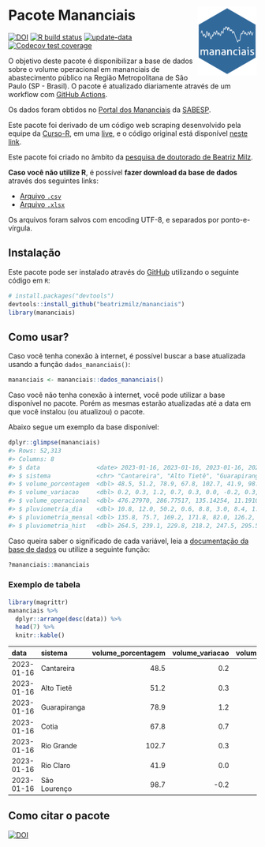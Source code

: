 
<!-- README.md is generated from README.Rmd. Please edit that file -->

# Pacote Mananciais <img src="man/figures/hexlogo.png" align="right" width = "120px"/>

<!-- badges: start -->

[![DOI](https://zenodo.org/badge/DOI/10.5281/zenodo.4733056.svg)](https://doi.org/10.5281/zenodo.4733056)
[![R build
status](https://github.com/beatrizmilz/mananciais/workflows/R-CMD-check/badge.svg)](https://github.com/beatrizmilz/mananciais/actions)
[![update-data](https://github.com/beatrizmilz/mananciais/actions/workflows/2-update_data.yaml/badge.svg)](https://github.com/beatrizmilz/mananciais/actions/workflows/2-update_data.yaml)
[![Codecov test
coverage](https://codecov.io/gh/beatrizmilz/mananciais/branch/master/graph/badge.svg)](https://codecov.io/gh/beatrizmilz/mananciais?branch=master)
<!-- badges: end -->

O objetivo deste pacote é disponibilizar a base de dados sobre o volume
operacional em mananciais de abastecimento público na Região
Metropolitana de São Paulo (SP - Brasil). O pacote é atualizado
diariamente através de um workflow com [GitHub
Actions](https://github.com/beatrizmilz/mananciais/actions).

Os dados foram obtidos no [Portal dos
Mananciais](http://mananciais.sabesp.com.br/Situacao) da
[SABESP](http://site.sabesp.com.br/site/Default.aspx).

Este pacote foi derivado de um código web scraping desenvolvido pela
equipe da [Curso-R](https://www.curso-r.com/), em uma
[live](https://youtu.be/jvZIxrMmOcQ), e o código original está
disponível [neste
link](https://github.com/curso-r/lives/blob/master/drafts/20200730_scraper_sabesp.R).

Este pacote foi criado no âmbito da [pesquisa de doutorado de Beatriz
Milz](https://beatrizmilz.github.io/tese/).

**Caso você não utilize R**, é possível **fazer download da base de
dados** através dos seguintes links:

- [Arquivo
  `.csv`](https://github.com/beatrizmilz/mananciais/raw/master/inst/extdata/mananciais.csv)
- [Arquivo
  `.xlsx`](https://github.com/beatrizmilz/mananciais/blob/master/inst/extdata/mananciais.xlsx?raw=true)

Os arquivos foram salvos com encoding UTF-8, e separados por
ponto-e-vírgula.

## Instalação

Este pacote pode ser instalado através do [GitHub](https://github.com/)
utilizando o seguinte código em `R`:

``` r
# install.packages("devtools")
devtools::install_github("beatrizmilz/mananciais")
library(mananciais)
```

## Como usar?

Caso você tenha conexão à internet, é possível buscar a base atualizada
usando a função `dados_mananciais()`:

``` r
mananciais <- mananciais::dados_mananciais() 
```

Caso você não tenha conexão à internet, você pode utilizar a base
disponível no pacote. Porém as mesmas estarão atualizadas até a data em
que você instalou (ou atualizou) o pacote.

Abaixo segue um exemplo da base disponível:

``` r
dplyr::glimpse(mananciais)
#> Rows: 52,313
#> Columns: 8
#> $ data                <date> 2023-01-16, 2023-01-16, 2023-01-16, 2023-01-16, 2…
#> $ sistema             <chr> "Cantareira", "Alto Tietê", "Guarapiranga", "Cotia…
#> $ volume_porcentagem  <dbl> 48.5, 51.2, 78.9, 67.8, 102.7, 41.9, 98.7, 48.3, 5…
#> $ volume_variacao     <dbl> 0.2, 0.3, 1.2, 0.7, 0.3, 0.0, -0.2, 0.3, 0.1, 0.4,…
#> $ volume_operacional  <dbl> 476.27970, 286.77517, 135.14254, 11.19107, 115.260…
#> $ pluviometria_dia    <dbl> 10.8, 12.0, 50.2, 0.6, 8.8, 3.0, 8.4, 1.3, 2.1, 0.…
#> $ pluviometria_mensal <dbl> 135.8, 75.7, 169.2, 171.8, 82.0, 126.2, 193.2, 125…
#> $ pluviometria_hist   <dbl> 264.5, 239.1, 229.8, 218.2, 247.5, 295.5, 273.2, 2…
```

Caso queira saber o significado de cada variável, leia a [documentação
da base de
dados](https://beatrizmilz.github.io/mananciais/reference/mananciais.html)
ou utilize a seguinte função:

``` r
?mananciais::mananciais
```

### Exemplo de tabela

``` r
library(magrittr)
mananciais %>% 
  dplyr::arrange(desc(data)) %>% 
  head(7) %>%
  knitr::kable()
```

| data       | sistema      | volume_porcentagem | volume_variacao | volume_operacional | pluviometria_dia | pluviometria_mensal | pluviometria_hist |
|:-----------|:-------------|-------------------:|----------------:|-------------------:|-----------------:|--------------------:|------------------:|
| 2023-01-16 | Cantareira   |               48.5 |             0.2 |          476.27970 |             10.8 |               135.8 |             264.5 |
| 2023-01-16 | Alto Tietê   |               51.2 |             0.3 |          286.77517 |             12.0 |                75.7 |             239.1 |
| 2023-01-16 | Guarapiranga |               78.9 |             1.2 |          135.14254 |             50.2 |               169.2 |             229.8 |
| 2023-01-16 | Cotia        |               67.8 |             0.7 |           11.19107 |              0.6 |               171.8 |             218.2 |
| 2023-01-16 | Rio Grande   |              102.7 |             0.3 |          115.26069 |              8.8 |                82.0 |             247.5 |
| 2023-01-16 | Rio Claro    |               41.9 |             0.0 |            5.72971 |              3.0 |               126.2 |             295.5 |
| 2023-01-16 | São Lourenço |               98.7 |            -0.2 |           87.69080 |              8.4 |               193.2 |             273.2 |

## Como citar o pacote

[![DOI](https://zenodo.org/badge/DOI/10.5281/zenodo.4733056.svg)](https://doi.org/10.5281/zenodo.4733056)
